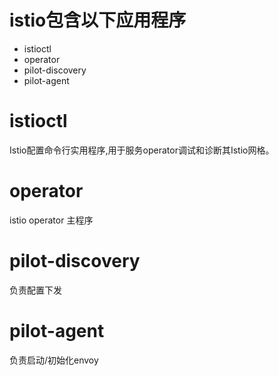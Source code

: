 # istio包含以下应用程序

- istioctl
- operator
- pilot-discovery
- pilot-agent

# istioctl

Istio配置命令行实用程序,用于服务operator调试和诊断其Istio网格。

# operator

istio operator 主程序

# pilot-discovery

负责配置下发


# pilot-agent

负责启动/初始化envoy